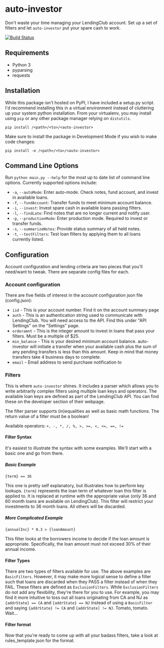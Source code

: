 # auto-investor
Don't waste your time managing your LendingClub account. Set up a set of filters and let `auto-investor` put your spare cash to work.

[![Build Status](https://travis-ci.org/jbutler/auto-investor.svg?branch=master)](https://travis-ci.org/jbutler/auto-investor)

## Requirements
* Python 3
* pyparsing
* requests

## Installation
While this package isn't hosted on PyPI, I have included a setup.py script. I'd recommend installing this in a virtual environment instead of cluttering up your system python installation. From your virtualenv, you may install using `pip` or any other package manager relying on `distutils`.

`pip install /<path>/<to>/<auto-investor>`

Make sure to install the package in Development Mode if you wish to make code changes:

`pip install -e /<path>/<to>/<auto-investor>`

## Command Line Options
Run `python main.py --help` for the most up to date list of command line options. Currently supported options include:
* `-a`, `--autoMode`: Enter auto-mode. Check notes, fund account, and invest in available loans.
* `-f`, `--fundAccount`: Transfer funds to meet minimum account balance.
* `-i`, `--invest`: Invest spare cash in available loans passing filters.
* `-l`, `--findLate`: Find notes that are no longer current and notify user.
* `-p`, `--productionMode`: Enter production mode. Required to invest or transfer funds.
* `-s`, `--summarizeNotes`: Provide status summary of all held notes.
* `-t`, `--testFilters`: Test loan filters by applying them to all loans currently listed.

## Configuration
Account configuration and lending criteria are two pieces that you'll need/want to tweak. There are separate config files for each.

### Account configuration
There are five fields of interest in the account configuration json file (config.json):
* `iid` - This is your account number. Find it on the account summary page
* `auth` - This is an authentication string used to communicate with LendingClub. You will need access to the API. Find this under "API Settings" on the "Settings" page.
* `orderamnt` - This is the integer amount to invest in loans that pass your filters. Must be a multiple of $25.
* `min_balance` - This is your desired minimum account balance. auto-investor will initiate a transfer when your available cash plus the sum of any pending transfers is less than this amount. Keep in mind that money transfers take 4 business days to complete.
* `email` - Email address to send purchase notification to

### Filters
This is where `auto-investor` shines. It includes a parser which allows you to write arbitrarily complex filters using multiple loan keys and operators. The available loan keys are defined as part of the LendingClub API. You can find these on the developer section of their webpage.

The filter parser supports (in)equalities as well as basic math functions. The return value of a filter must be a boolean!

Available operators: `+, -, *, /, %, >, >=, <, <=, ==, !=`

#### Filter Syntax
It's easiest to illustrate the syntax with some examples. We'll start with a basic one and go from there.

##### Basic Example
`{term} == 36`

This one is pretty self explanatory, but illustrates how to perform key lookups. `{term}` represents the loan term of whatever loan this filter is applied to. It is replaced at runtime with the appropriate value (only 36 and 60 month loans are available on LendingClub). This filter will restrict your investments to 36 month loans. All others will be discarded.

##### More Complicated Example
`{annualInc} * 0.3 > {loanAmount}`

This filter looks at the borrowers income to decide if the loan amount is appropriate. Specifically, the loan amount must not exceed 30% of their annual income.

#### Filter Types
There are two types of filters available for use. The above examples are `BasicFilters`. However, it may make more logical sense to define a filter such that loans are discarded when they PASS a filter instead of when they FAIL. These filters are defined as `ExclusionFilters`. While `ExclusionFilters` do not add any flexibility, they're there for you to use. For example, you may find it more intuitive to toss out all loans originating from CA and NJ as `{addrState} == CA` and `{addrState} == NJ` instead of using a `BasicFilter` and saying `{addrState} != CA` and `{addrState] != NJ`. Tomato, tomato. Wait...

#### Filter format
Now that you're ready to come up with all your badass filters, take a look at rules_template.json for the format.

